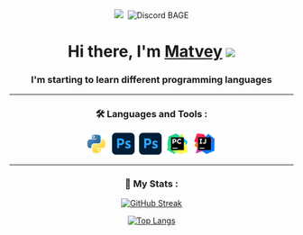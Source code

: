 <div id="header" align="center">
  <img src="https://i.giphy.com/media/v1.Y2lkPTc5MGI3NjExa256dW1wN2NpNjc1N2Q0ZHp4dWhocWV3ODQzeXZ3MHFkd3lnZnk1YiZlcD12MV9pbnRlcm5hbF9naWZfYnlfaWQmY3Q9Zw/wwg1suUiTbCY8H8vIA/giphy-downsized-large.gif" width="100"/>

 <img src="https://komarev.com/ghpvc/?username=ItsFLoweS&style=flat-square&color=blue" alt=""/>
    <img src="https://img.shields.io/badge/Discord-blue?style=for-the-badge&logo=discord&logoColor=white" alt="Discord BAGE"/>

<h1 align="center">Hi there, I'm <a href="[github.com](https://github.com/ItsFLoweS)" target="_blank">Matvey</a> 
<img src="https://github.com/blackcater/blackcater/raw/main/images/Hi.gif" height="32"/></h1>
<h3 align="center">I'm starting to learn different programming languages</h3>



---

### :hammer_and_wrench: Languages and Tools :
<div>
  <img src="https://github.com/devicons/devicon/blob/master/icons/python/python-original.svg" title="Python" alt="Python" width="40" height="40"/>&nbsp;
  <img src="https://github.com/devicons/devicon/blob/master/icons/photoshop/photoshop-original.svg" title="Adobe Photoshop" alt="Adobe Photoshop" width="40" height="40"/>&nbsp;
  <img src="https://github.com/devicons/devicon/blob/master/icons/photoshop/photoshop-original.svg" title="Adobe Photoshop" alt="Adobe Photoshop" width="40" height="40"/>&nbsp;
  <img src="https://github.com/devicons/devicon/blob/master/icons/pycharm/pycharm-original.svg" title="Pycharm" alt="Pycharm" width="40" height="40"/>&nbsp;
  <img src="https://github.com/devicons/devicon/blob/master/icons/intellij/intellij-original.svg" title="intellij" alt="intellij" width="40" height="40"/>&nbsp;
</div>

---

### 👀 My Stats :

[![GitHub Streak](http://github-readme-streak-stats.herokuapp.com?user=ItsFLoweS&theme=dark&background=000000)](https://git.io/streak-stats)


[![Top Langs](https://github-readme-stats.vercel.app/api/top-langs/?username=ItsFLoweS&layout=compact&theme=vision-friendly-dark)](https://github.com/anuraghazra/github-readme-stats)

